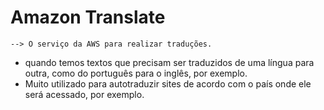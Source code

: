 # Amazon Translate

    --> O serviço da AWS para realizar traduções.

 - quando temos textos que precisam ser traduzidos de uma língua para outra, como do português para o inglês, por exemplo.
 - Muito utilizado para autotraduzir sites de acordo com o país onde ele será acessado, por exemplo.